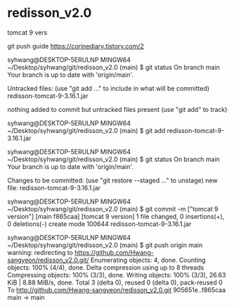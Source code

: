 # redisson_v2.0
tomcat 9 vers

git push guide
https://corinediary.tistory.com/2

syhwang@DESKTOP-5ERULNP MINGW64 ~/Desktop/syhwang/git/redisson_v2.0 (main)
$ git status
On branch main
Your branch is up to date with 'origin/main'.

Untracked files:
  (use "git add <file>..." to include in what will be committed)
        redisson-tomcat-9-3.16.1.jar

nothing added to commit but untracked files present (use "git add" to track)

syhwang@DESKTOP-5ERULNP MINGW64 ~/Desktop/syhwang/git/redisson_v2.0 (main)
$ git add redisson-tomcat-9-3.16.1.jar

syhwang@DESKTOP-5ERULNP MINGW64 ~/Desktop/syhwang/git/redisson_v2.0 (main)
$ git status
On branch main
Your branch is up to date with 'origin/main'.

Changes to be committed:
  (use "git restore --staged <file>..." to unstage)
        new file:   redisson-tomcat-9-3.16.1.jar


syhwang@DESKTOP-5ERULNP MINGW64 ~/Desktop/syhwang/git/redisson_v2.0 (main)
$ git commit -m ["tomcat 9 version"]
[main f865caa] [tomcat 9 version]
 1 file changed, 0 insertions(+), 0 deletions(-)
 create mode 100644 redisson-tomcat-9-3.16.1.jar

syhwang@DESKTOP-5ERULNP MINGW64 ~/Desktop/syhwang/git/redisson_v2.0 (main)
$ git push origin main
warning: redirecting to https://github.com/Hwang-sangyeon/redisson_v2.0.git/
Enumerating objects: 4, done.
Counting objects: 100% (4/4), done.
Delta compression using up to 8 threads
Compressing objects: 100% (3/3), done.
Writing objects: 100% (3/3), 26.63 KiB | 8.88 MiB/s, done.
Total 3 (delta 0), reused 0 (delta 0), pack-reused 0
To http://github.com/Hwang-sangyeon/redisson_v2.0.git
   905651e..f865caa  main -> main

